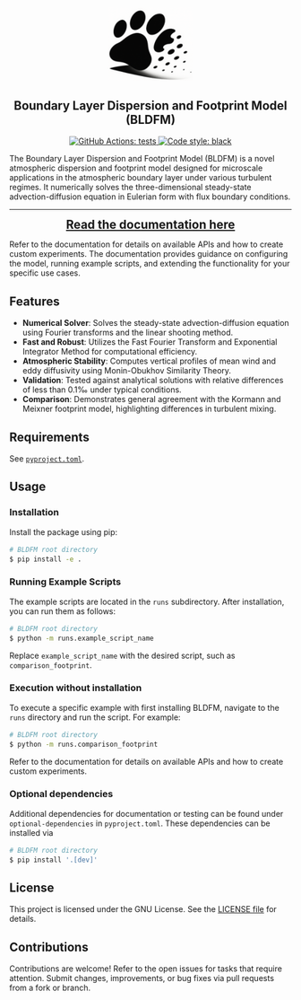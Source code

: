 <p align="center">
  <a href="https://github.com/SchlutowSM2Group/BLFDM">
  <img alt="BLDFM Logo" src="docs/source/_static/logo.png" width=150px>
  </a>
</p>

<h2 align="center">Boundary Layer Dispersion and Footprint Model (BLDFM)</h2>

<p align="center">
<a href="https://github.com/SchlutowSM2Group/BLFDM/actions/workflows/tests.yml">
<img alt="GitHub Actions: tests" src="https://img.shields.io/github/actions/workflow/status/SchlutowSM2Group/BLFDM/tests.yml?logo=github&label=tests">
</a>
<!-- <a href="https://opensource.org/licenses/MIT">
<img alt="License: MIT" src="https://img.shields.io/badge/License-MIT-blue.svg">
</a> -->
<a href="https://github.com/psf/black">
<img alt="Code style: black" src="https://img.shields.io/badge/code%20style-black-000000.svg">
</a>
</p>

The Boundary Layer Dispersion and Footprint Model (BLDFM) is a novel atmospheric dispersion and footprint model designed for microscale applications in the atmospheric boundary layer under various turbulent regimes. It numerically solves the three-dimensional steady-state advection-diffusion equation in Eulerian form with flux boundary conditions.

---

<p align="center">
  <a href="https://github.com/SchlutowSM2Group/BLFDM/wiki" style="font-size: 1.5em; font-weight: bold;">
    Read the documentation here
  </a>
</p>

Refer to the documentation for details on available APIs and how to create custom experiments. The documentation provides guidance on configuring the model, running example scripts, and extending the functionality for your specific use cases.

<!-- --- -->

## Features

- **Numerical Solver**: Solves the steady-state advection-diffusion equation using Fourier transforms and the linear shooting method.
- **Fast and Robust**: Utilizes the Fast Fourier Transform and Exponential Integrator Method for computational efficiency.
- **Atmospheric Stability**: Computes vertical profiles of mean wind and eddy diffusivity using Monin-Obukhov Similarity Theory.
- **Validation**: Tested against analytical solutions with relative differences of less than 0.1‰ under typical conditions.
- **Comparison**: Demonstrates general agreement with the Kormann and Meixner footprint model, highlighting differences in turbulent mixing.

<!-- --- -->

## Requirements

See [`pyproject.toml`](https://github.com/SchlutowSM2Group/BLFDM/blob/main/pyproject.toml).

<!-- --- -->

## Usage

### Installation

Install the package using pip:

```bash
# BLDFM root directory
$ pip install -e .
```

### Running Example Scripts
The example scripts are located in the `runs` subdirectory. After installation, you can run them as follows:
```bash
# BLDFM root directory
$ python -m runs.example_script_name
```
Replace `example_script_name` with the desired script, such as `comparison_footprint`.

### Execution without installation
To execute a specific example with first installing BLDFM, navigate to the `runs` directory and run the script. For example:
```bash
# BLDFM root directory
$ python -m runs.comparison_footprint
```

Refer to the documentation for details on available APIs and how to create custom experiments.

### Optional dependencies
Additional dependencies for documentation or testing can be found under `optional-dependencies` in `pyproject.toml`. These dependencies can be installed via
```bash
# BLDFM root directory
$ pip install '.[dev]'
```

## License
This project is licensed under the GNU License. See the [LICENSE file]() for details.

## Contributions
Contributions are welcome! Refer to the open issues for tasks that require attention. Submit changes, improvements, or bug fixes via pull requests from a fork or branch.